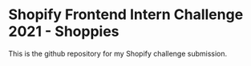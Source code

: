 # Shopify Frontend Intern Challenge 2021 - Shoppies

This is the github repository for my Shopify challenge submission.
